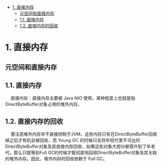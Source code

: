 

<!-- TOC -->

- [1. 直接内存](#1-直接内存)
    - [元空间和直接内存](#元空间和直接内存)
    - [1.1. 直接内存](#11-直接内存)
    - [1.2. 直接内存的回收](#12-直接内存的回收)

<!-- /TOC -->


# 1. 直接内存  
<!-- 

https://blog.csdn.net/Ethan_199402/article/details/110431404
-->

## 元空间和直接内存  
<!-- 
元空间与直接内存的关系
https://blog.csdn.net/Ethan_199402/article/details/110431404
-->


## 1.1. 直接内存  
&emsp; 直接内存：直接内存主要被 Java NIO 使用，某种程度上也就是指DirectByteBuffer对象占用的堆外内存。  


## 1.2. 直接内存的回收
&emsp; 需注意堆外内存并不直接控制于JVM，这些内存只有在DirectByteBuffer回收掉之后才有机会被回收，而 Young GC 的时候只会将年轻代里不可达的DirectByteBuffer对象及其直接内存回收，如果这些对象大部分都晋升到了年老代，那么只能等到Full GC的时候才能彻底地回收DirectByteBuffer对象及其关联的堆外内存。因此，堆外内存的回收依赖于 Full GC。  


